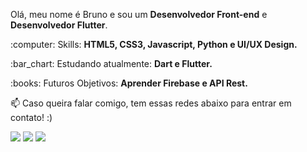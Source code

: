 
<p align="left">
  Olá, meu nome é Bruno e sou um <strong>Desenvolvedor Front-end</strong> e <strong>Desenvolvedor Flutter</strong>.<br>
</p>

<p align="left">
  :computer: Skills: <strong>HTML5, CSS3, Javascript, Python e UI/UX Design.</strong>
</p>

<p align="left">
  :bar_chart: Estudando atualmente: <strong>Dart e Flutter.</strong>
</p>

<p align="left">
  :books: Futuros Objetivos: <strong>Aprender Firebase e API Rest.</strong>
</p>

<p align="left">
📫  Caso queira falar comigo, tem essas redes abaixo para entrar em contato! :)
</p>

<p align="left">
<a href="mailto:bruno.lisa1200@gmail.com" alt="Gmail">
<img src="https://img.shields.io/badge/-bruno.lisa1200@gmail.com-e34c41?style=flat-square&labelColor=e34c41&logo=gmail&logoColor=white&link=bruno.lisa1200@gmail.com" /></a>
  
<a href="https://www.linkedin.com/in/bruno-limasa/" alt="Linkedin">
<img src="https://img.shields.io/badge/-Bruno%20Santos-blue?style=flat-square&logo=Linkedin&logoColor=white&link=https://www.linkedin.com/in/bruno-limasa/" /></a>

<a href="https://t.me/brunolima1200" alt="Telegram">
<img src="https://img.shields.io/badge/-@brunolima1200-blue?style=flat-square&logo=Telegram&logoColor=white&link=https://t.me/brunolima1200" /></a>
  
 </p>
 
 
